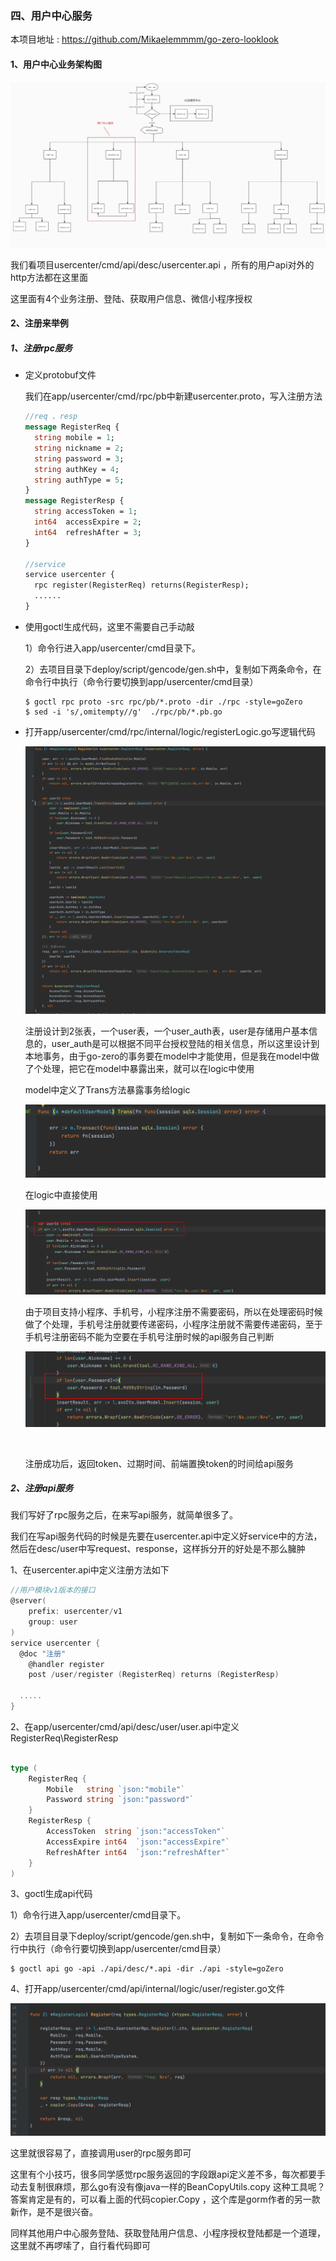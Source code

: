 

### 四、用户中心服务

本项目地址 :  https://github.com/Mikaelemmmm/go-zero-looklook



#### 1、用户中心业务架构图

![image-20220118120957988](./images/4/usercenter-svc.jpg)



我们看项目usercenter/cmd/api/desc/usercenter.api ，所有的用户api对外的http方法都在这里面

这里面有4个业务注册、登陆、获取用户信息、微信小程序授权



#### 2、注册来举例

##### 1、注册rpc服务

- 定义protobuf文件

  我们在app/usercenter/cmd/rpc/pb中新建usercenter.proto，写入注册方法

  ```protobuf
  //req 、resp
  message RegisterReq {
    string mobile = 1;
    string nickname = 2;
    string password = 3;
    string authKey = 4;
    string authType = 5;
  }
  message RegisterResp {
    string accessToken = 1;
    int64  accessExpire = 2;
    int64  refreshAfter = 3;
  }
  
  //service
  service usercenter {
    rpc register(RegisterReq) returns(RegisterResp);
    ......
  }
  ```

  

- 使用goctl生成代码，这里不需要自己手动敲

  1）命令行进入app/usercenter/cmd目录下。

  2）去项目目录下deploy/script/gencode/gen.sh中，复制如下两条命令，在命令行中执行（命令行要切换到app/usercenter/cmd目录）

  ```shell
  $ goctl rpc proto -src rpc/pb/*.proto -dir ./rpc -style=goZero
  $ sed -i 's/,omitempty//g'  ./rpc/pb/*.pb.go
  ```

- 打开app/usercenter/cmd/rpc/internal/logic/registerLogic.go写逻辑代码

  ![image-20220118122326126](./images/4/image-20220118122326126.png)

  注册设计到2张表，一个user表，一个user_auth表，user是存储用户基本信息的，user_auth是可以根据不同平台授权登陆的相关信息，所以这里设计到本地事务，由于go-zero的事务要在model中才能使用，但是我在model中做了个处理，把它在model中暴露出来，就可以在logic中使用

  model中定义了Trans方法暴露事务给logic

  ![image-20220118122703035](./images/4/image-20220118122703035.png)

  在logic中直接使用

  ![image-20220118122802624](./images/4/image-20220118122802624.png)

  由于项目支持小程序、手机号，小程序注册不需要密码，所以在处理密码时候做了个处理，手机号注册就要传递密码，小程序注册就不需要传递密码，至于手机号注册密码不能为空要在手机号注册时候的api服务自己判断

  ![image-20220118122951910](./images/4/image-20220118122951910.png)

  ​	

  注册成功后，返回token、过期时间、前端置换token的时间给api服务

##### 2、注册api服务

我们写好了rpc服务之后，在来写api服务，就简单很多了。

我们在写api服务代码的时候是先要在usercenter.api中定义好service中的方法，然后在desc/user中写request、response，这样拆分开的好处是不那么臃肿

1、在usercenter.api中定义注册方法如下

```go
//用户模块v1版本的接口
@server(
	prefix: usercenter/v1
	group: user
)
service usercenter {
  @doc "注册"
	@handler register
	post /user/register (RegisterReq) returns (RegisterResp)
  
  .....
}
```

2、在app/usercenter/cmd/api/desc/user/user.api中定义RegisterReq\RegisterResp

```go

type (
	RegisterReq {
		Mobile   string `json:"mobile"`
		Password string `json:"password"`
	}
	RegisterResp {
		AccessToken  string `json:"accessToken"`
		AccessExpire int64  `json:"accessExpire"`
		RefreshAfter int64  `json:"refreshAfter"`
	}
)
```

3、goctl生成api代码

1）命令行进入app/usercenter/cmd目录下。

2）去项目目录下deploy/script/gencode/gen.sh中，复制如下一条命令，在命令行中执行（命令行要切换到app/usercenter/cmd目录）

```shell
$ goctl api go -api ./api/desc/*.api -dir ./api -style=goZero
```

4、打开app/usercenter/cmd/api/internal/logic/user/register.go文件

![image-20220118123507065](./images/4/image-20220118123507065.png)



这里就很容易了，直接调用user的rpc服务即可

这里有个小技巧，很多同学感觉rpc服务返回的字段跟api定义差不多，每次都要手动去复制很麻烦，那么go有没有像java一样的BeanCopyUtils.copy 这种工具呢？答案肯定是有的，可以看上面的代码copier.Copy ，这个库是gorm作者的另一款新作，是不是很兴奋。





同样其他用户中心服务登陆、获取登陆用户信息、小程序授权登陆都是一个道理，这里就不再啰嗦了，自行看代码即可











